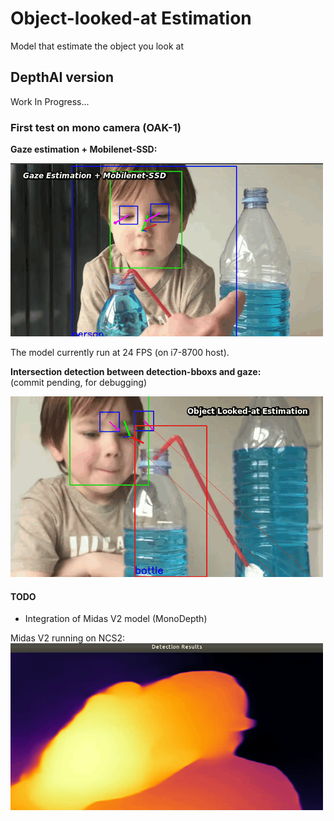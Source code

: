 # Object-looked-at Estimation
Model that estimate the object you look at


## DepthAI version

Work In Progress...  

### First test on mono camera (OAK-1)

**Gaze estimation + Mobilenet-SSD:** 

![blue](utils/blue3.gif)

The model currently run at 24 FPS (on i7-8700 host).

**Intersection detection between detection-bboxs and gaze:**  
(commit pending, for debugging)  

![blue](utils/OLAE_1.gif)

#### TODO

* Integration of Midas V2 model (MonoDepth)

Midas V2 running on NCS2:  
![midas](utils/midasv2_ncs2.gif)
